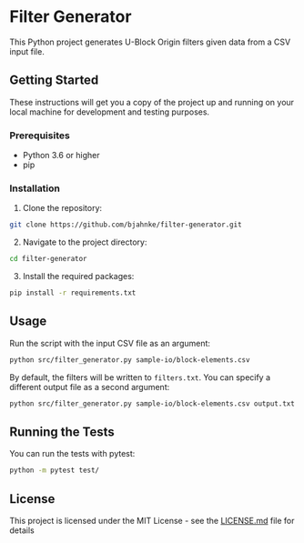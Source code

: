 # Filter Generator

This Python project generates U-Block Origin filters given data from a CSV input file. 

## Getting Started

These instructions will get you a copy of the project up and running on your local machine for development and testing purposes.

### Prerequisites

- Python 3.6 or higher
- pip

### Installation

1. Clone the repository:
```sh
git clone https://github.com/bjahnke/filter-generator.git
```

2. Navigate to the project directory:
```sh
cd filter-generator
```

3. Install the required packages:
```sh
pip install -r requirements.txt
```

## Usage

Run the script with the input CSV file as an argument:

```sh
python src/filter_generator.py sample-io/block-elements.csv
```

By default, the filters will be written to `filters.txt`. You can specify a different output file as a second argument:

```sh
python src/filter_generator.py sample-io/block-elements.csv output.txt
```

## Running the Tests

You can run the tests with pytest:

```sh
python -m pytest test/
```

## License

This project is licensed under the MIT License - see the [LICENSE.md](LICENSE.md) file for details
```
